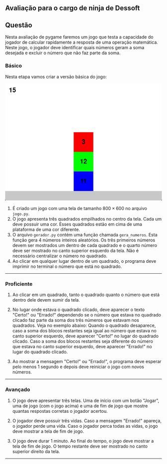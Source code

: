 ## Avaliação para o cargo de ninja de Dessoft

## Questão

Nesta avaliação de pygame faremos um jogo que testa a capacidade do jogador de calcular rapidamente a resposta de uma operação matemática. Neste jogo, o jogador deve identificar quais números geram a soma desejada e excluir o número que não faz parte da soma.

### Básico

Nesta etapa vamos criar a versão básica do jogo:

<img src="conceitoc.jpg" width="680"/>

1. É criado um jogo com uma tela de tamanho $800\times 600$ no arquivo `jogo.py`.
2. O jogo apresenta três quadrados empilhados no centro da tela. Cada um deve possuir uma cor. Esses quadrados estão em cima de uma plataforma de uma cor diferente.
3. O arquivo `gerador.py` contém uma função chamada `gera_numeros`. Esta função gera 4 números inteiros aleatórios. Os três primeiros números devem ser mostrados um dentro de cada quadrado e o quarto número deve ser mostrado no canto superior esquerdo da tela. Não é necessário centralizar o número no quadrado.
4. Ao clicar em qualquer lugar dentro de um quadrado, o programa deve imprimir no terminal o número que está no quadrado.

___

### Proficiente

1. Ao clicar em um quadrado, tanto o quadrado quanto o número que está dentro dele devem sumir da tela.

2. No lugar onde estava o quadrado clicado, deve aparecer o texto "Certo!" ou "Errado!" dependendo se o número que estava no quadrado clicado faz parte da soma dos três números que estavam nos quadrados. Veja no exemplo abaixo: Quando o quadrado desaparece, caso a soma dos blocos restantes seja igual ao número que estava no canto superior esquerdo, deve aparecer "Certo!" no lugar do quadrado clicado. Caso a soma dos blocos restantes seja diferente do número que estava no canto superior esquerdo, deve aparecer "Errado!" no lugar do quadrado clicado.

3. Ao mostrar a mensagem "Certo!" ou "Errado!", o programa deve esperar pelo menos 1 segundo e depois deve reiniciar o jogo com novos números.

___

### Avançado

1. O jogo deve apresentar três telas. Uma de início com um botão "Jogar", uma de jogo (com o jogo acima) e uma de fim de jogo que mostre quantas respostas corretas o jogador acertou.

2. O jogador deve possuir três vidas. Caso a mensagem "Errado!" apareça, o jogador perde uma vida. Caso o jogador perca todas as vidas, o jogo deve mostrar a tela de fim de jogo.

4. O jogo deve durar 1 minuto. Ao final do tempo, o jogo deve mostrar a tela de fim de jogo. O tempo restante deve ser mostrado no canto superior direito da tela.

___
